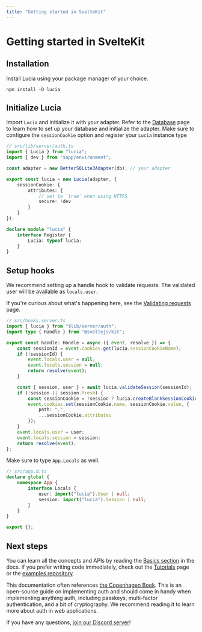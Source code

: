 ```yaml
---
title: "Getting started in SvelteKit"
---
```


# Getting started in SvelteKit

## Installation

Install Lucia using your package manager of your choice.

```
npm install -D lucia
```

## Initialize Lucia

Import `Lucia` and initialize it with your adapter. Refer to the [Database](/database) page to learn how to set up your database and initialize the adapter. Make sure to configure the `sessionCookie` option and register your `Lucia` instance type

```ts
// src/lib/server/auth.ts
import { Lucia } from "lucia";
import { dev } from "$app/environment";

const adapter = new BetterSQLite3Adapter(db); // your adapter

export const lucia = new Lucia(adapter, {
	sessionCookie: {
		attributes: {
			// set to `true` when using HTTPS
			secure: !dev
		}
	}
});

declare module "lucia" {
	interface Register {
		Lucia: typeof lucia;
	}
}
```

## Setup hooks

We recommend setting up a handle hook to validate requests. The validated user will be available as `locals.user`.

If you're curious about what's happening here, see the [Validating requests](/guides/validate-session-cookies/sveltekit) page.

```ts
// src/hooks.server.ts
import { lucia } from "$lib/server/auth";
import type { Handle } from "@sveltejs/kit";

export const handle: Handle = async ({ event, resolve }) => {
	const sessionId = event.cookies.get(lucia.sessionCookieName);
	if (!sessionId) {
		event.locals.user = null;
		event.locals.session = null;
		return resolve(event);
	}

	const { session, user } = await lucia.validateSession(sessionId);
    if (!session || session.fresh) {
        const sessionCookie = !session ? lucia.createBlankSessionCookie() : lucia.createSessionCookie(session.id);
        event.cookies.set(sessionCookie.name, sessionCookie.value, {
            path: ".",
            ...sessionCookie.attributes
        });
    }
	event.locals.user = user;
	event.locals.session = session;
	return resolve(event);
};
```

Make sure to type `App.Locals` as well.

```ts
// src/app.d.ts
declare global {
	namespace App {
		interface Locals {
			user: import("lucia").User | null;
			session: import("lucia").Session | null;
		}
	}
}

export {};
```

## Next steps

You can learn all the concepts and APIs by reading the [Basics section](/basics/sessions) in the docs. If you prefer writing code immediately, check out the [Tutorials](/tutorials) page or the [examples repository](https://github.com/lucia-auth/examples/tree/main).

This documentation often references [the Copenhagen Book](https://thecopenhagenbook.com). This is an open-source guide on implementing auth and should come in handy when implementing anything auth, including passkeys, multi-factor authentication, and a bit of cryptography. We recommend reading it to learn more about auth in web applications.

If you have any questions, [join our Discord server](https://discord.com/invite/PwrK3kpVR3)!

